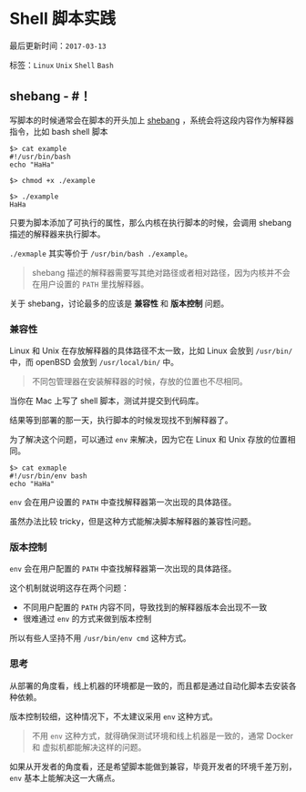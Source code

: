 # Shell 脚本实践

最后更新时间：`2017-03-13`

标签：`Linux` `Unix` `Shell` `Bash`

## shebang - #！

写脚本的时候通常会在脚本的开头加上 [shebang](https://en.wikipedia.org/wiki/Shebang_(Unix)) ，系统会将这段内容作为解释器指令，比如 bash shell 脚本

```
$> cat example
#!/usr/bin/bash
echo "HaHa"

$> chmod +x ./example

$> ./example
HaHa
```

只要为脚本添加了可执行的属性，那么内核在执行脚本的时候，会调用 shebang 描述的解释器来执行脚本。

`./exmaple` 其实等价于 `/usr/bin/bash ./example`。

> shebang 描述的解释器需要写其绝对路径或者相对路径，因为内核并不会在用户设置的 `PATH` 里找解释器。

关于 shebang，讨论最多的应该是 **兼容性** 和 **版本控制** 问题。

### 兼容性

Linux 和 Unix 在存放解释器的具体路径不太一致，比如 Linux 会放到 `/usr/bin/` 中，而 openBSD 会放到 `/usr/local/bin/` 中。

> 不同包管理器在安装解释器的时候，存放的位置也不尽相同。

当你在 Mac  上写了 shell  脚本，测试并提交到代码库。

结果等到部署的那一天，执行脚本的时候发现找不到解释器了。

为了解决这个问题，可以通过 `env` 来解决，因为它在 Linux 和 Unix 存放的位置相同。

```
$> cat exmaple
#!/usr/bin/env bash
echo "HaHa"
```

`env` 会在用户设置的 `PATH` 中查找解释器第一次出现的具体路径。

虽然办法比较 tricky，但是这种方式能解决脚本解释器的兼容性问题。


### 版本控制

`env` 会在用户配置的 `PATH` 中查找解释器第一次出现的具体路径。

这个机制就说明这存在两个问题：

- 不同用户配置的 `PATH` 内容不同，导致找到的解释器版本会出现不一致
- 很难通过 `env` 的方式来做到版本控制

所以有些人坚持不用 `/usr/bin/env cmd` 这种方式。

### 思考

从部署的角度看，线上机器的环境都是一致的，而且都是通过自动化脚本去安装各种依赖。

版本控制较细，这种情况下，不太建议采用 `env` 这种方式。

> 不用 `env` 这种方式，就得确保测试环境和线上机器是一致的，通常 Docker 和 虚拟机都能解决这样的问题。

如果从开发者的角度看，还是希望脚本能做到兼容，毕竟开发者的环境千差万别，`env`  基本上能解决这一大痛点。
